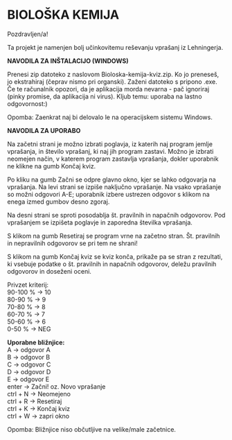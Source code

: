 BIOLOŠKA KEMIJA
===============
Pozdravljen/a!

Ta projekt je namenjen bolj učinkovitemu reševanju vprašanj iz Lehningerja.

**NAVODILA ZA INŠTALACIJO (WINDOWS)**

Prenesi zip datoteko z naslovom Bioloska-kemija-kviz.zip. Ko jo preneseš, jo ekstrahiraj (čeprav nismo pri organski). Zaženi datoteko s pripono .exe. Če te računalnik opozori, da je aplikacija morda nevarna - pač ignoriraj (pinky promise, da aplikacija ni virus). Kljub temu: uporaba na lastno odgovornost:)

Opomba: Zaenkrat naj bi delovalo le na operacijskem sistemu Windows.

**NAVODILA ZA UPORABO**

Na začetni strani je možno izbrati poglavja, iz katerih naj program jemlje vprašanja, in število vprašanj, ki naj jih program zastavi. Možno je izbrati neomejen način, v katerem program zastavlja vprašanja, dokler uporabnik ne klikne na gumb Končaj kviz.

Po kliku na gumb Začni se odpre glavno okno, kjer se lahko odgovarja na vprašanja. Na levi strani se izpiše naključno vprašanje. Na vsako vprašanje so možni odgovori A-E; uporabnik izbere ustrezen odgovor s klikom na enega izmed gumbov desno zgoraj.

Na desni strani se sproti posodablja št. pravilnih in napačnih odgovorov. Pod vprašanjem se izpišeta poglavje in zaporedna številka vprašanja.

S klikom na gumb Resetiraj se program vrne na začetno stran. Št. pravilnih in nepravilnih odgovorov se pri tem ne shrani!

S klikom na gumb Končaj kviz se kviz konča, prikaže pa se stran z rezultati, ki vsebuje podatke o št. pravilnih in napačnih odgovorov, deležu pravilnih odgovorov in doseženi oceni.

Privzet kriterij:  
90-100 % -> 10  
80-90 % -> 9  
70-80 % -> 8  
60-70 % -> 7  
50-60 % -> 6  
0-50 % -> NEG  

**Uporabne bližnjice:**  
A -> odgovor A  
B -> odgovor B  
C -> odgovor C  
D -> odgovor D  
E -> odgovor E  
enter -> Začni! oz. Novo vprašanje  
ctrl + N -> Neomejeno  
ctrl + R -> Resetiraj  
ctrl + K -> Končaj kviz  
ctrl + W -> zapri okno  

Opomba: Bližnjice niso občutljive na velike/male začetnice.
